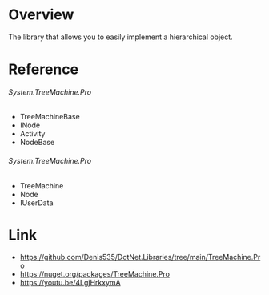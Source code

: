 # Overview
The library that allows you to easily implement a hierarchical object.

# Reference

###### System.TreeMachine.Pro

- TreeMachineBase
- INode
- Activity
- NodeBase

###### System.TreeMachine.Pro

- TreeMachine
- Node
- IUserData

# Link

- https://github.com/Denis535/DotNet.Libraries/tree/main/TreeMachine.Pro
- https://nuget.org/packages/TreeMachine.Pro
- https://youtu.be/4LgjHrkxymA